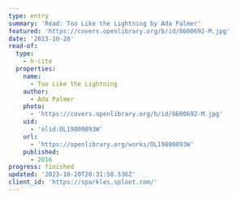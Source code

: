 ```yaml
---
type: entry
summary: 'Read: Too Like the Lightning by Ada Palmer'
featured: 'https://covers.openlibrary.org/b/id/8600692-M.jpg'
date: '2023-10-20'
read-of:
  type:
    - h-cite
  properties:
    name:
      - Too Like the Lightning
    author:
      - Ada Palmer
    photo:
      - 'https://covers.openlibrary.org/b/id/8600692-M.jpg'
    uid:
      - 'olid:OL19800093W'
    url:
      - 'https://openlibrary.org/works/OL19800093W'
    published:
      - 2016
progress: finished
updated: '2023-10-20T20:31:58.536Z'
client_id: 'https://sparkles.sploot.com/'
---
```


